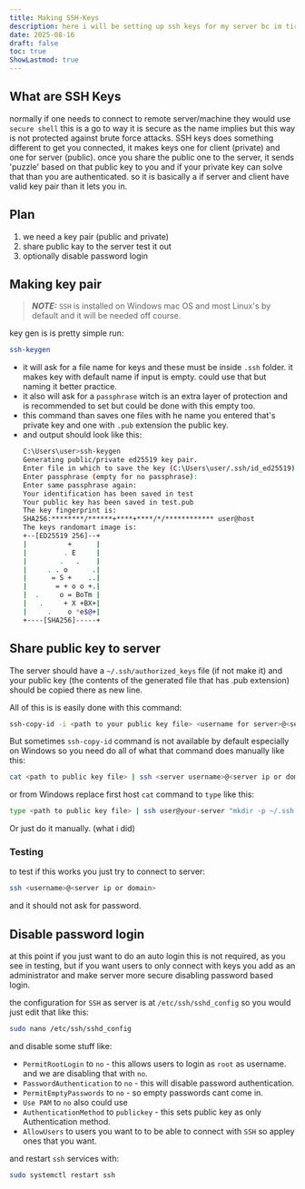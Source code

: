 ```yaml
---
title: Making SSH-Keys
description: here i will be setting up ssh keys for my server bc im tired of entering my password aggain and aggain and aggain and it is more secure.
date: 2025-08-16
draft: false
toc: true
ShowLastmod: true
---
```


## What are SSH Keys
normally if one needs to connect to remote server/machine they would use `secure shell` this is a go to way it is secure as the name implies but this way is not protected against brute force attacks. SSH keys does something different to get you connected, it makes keys one for client (private) and one for server (public). once you share the public one to the server, it sends 'puzzle' based on that public key to you and if your private key can solve that than you are authenticated. so it is basically a if server and client have valid key pair than it lets you in.    
## Plan
1. we need a key pair (public and private)
2. share public kay to the server test it out 
3. optionally disable password login 

## Making key pair
> **_NOTE:_** `SSH` is installed on Windows mac OS and most Linux's by default and it will be needed off course.

key gen is is pretty simple run:
```bash
ssh-keygen
```
- it will ask for a file name for keys and these must be inside `.ssh` folder. it makes key with default name if input is empty. could use that but naming it better practice.
- it also will ask for a `passphrase` witch is an extra layer of protection and is recommended to set but could be done with this empty too. 
- this command than saves one files with he name you entered that's private key and one with `.pub` extension the public key.
- and output should look like this:
	```bash
	C:\Users\user>ssh-keygen
	Generating public/private ed25519 key pair.
	Enter file in which to save the key (C:\Users\user/.ssh/id_ed25519): test
	Enter passphrase (empty for no passphrase):
	Enter same passphrase again:
	Your identification has been saved in test
	Your public key has been saved in test.pub
	The key fingerprint is:
	SHA256:********/******+****+****/*/************ user@host
	The keys randomart image is:
	+--[ED25519 256]--+
	|          +      |
	|         . E     |
	|        .   .    |
	|     . . o      .|
	|      = S +    ..|
	|       = + o o +.|
	|  .     o = BoTm |
	|   .     + X +BX+|
	|     .    o *e$@+|
	+----[SHA256]-----+
	```

## Share public key to server
The server should have a `~/.ssh/authorized_keys` file (if not make it) and your public key (the contents of the generated file that has .pub extension) should be copied there as new line.

All of this is is easily done with this command: 
```bash
ssh-copy-id -i <path to your public key file> <username for server>@<server ip or domain name>
```

But sometimes `ssh-copy-id` command is not available by default especially on Windows so you need do all of what that command does manually like this:
```bash
cat <path to public key file> | ssh <server username>@<server ip or domain> "mkdir -p ~/.ssh && chmod 700 ~/.ssh && cat >> ~/.ssh/authorized_keys && chmod 600 ~/.ssh/authorized_keys"
```
or from Windows replace first host `cat` command to `type` like this:
```bash
type <path to public key file> | ssh user@your-server "mkdir -p ~/.ssh && chmod 700 ~/.ssh && cat >> ~/.ssh/authorized_keys && chmod 600 ~/.ssh/authorized_keys"
```

Or just do it manually. (what i did) 

### Testing
to test if this works you just try  to connect to server:
```bash
ssh <username>@<server ip or domain>
```
and it should not ask for password.

## Disable password login
at this point if you just want to do an auto login this is not required, as you see in testing, but if you want users to only connect with keys you add as an administrator and make server more secure disabling password based login.

the configuration for `SSH` as server is at `/etc/ssh/sshd_config` so you would just edit that like this:
```bash
sudo nano /etc/ssh/sshd_config
```

and disable some stuff like:
- `PermitRootLogin` to `no` - this allows users to login as `root` as username. and we are disabling that with `no`.
- `PasswordAuthentication` to `no` - this will disable password authentication.
- `PermitEmptyPasswords` to `no` - so empty passwords cant come in.
- `Use PAM` to `no`
also could use 
- `AuthenticationMethod` to `publickey` - this sets public key as only Authentication method.
- `AllowUsers` to users you want to to be able to connect with `SSH`
so appley ones that you want.

and restart `ssh` services with:
```bash
sudo systemctl restart ssh
```
